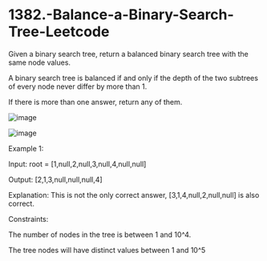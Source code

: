 # 1382.-Balance-a-Binary-Search-Tree-Leetcode

Given a binary search tree, return a balanced binary search tree with the same node values.


A binary search tree is balanced if and only if the depth of the two subtrees of every node never differ by more than 1.


If there is more than one answer, return any of them.

 ![image](https://user-images.githubusercontent.com/63790684/124064783-1dadc400-da53-11eb-9845-9725f8e42bd7.png)

![image](https://user-images.githubusercontent.com/63790684/124064753-0e2e7b00-da53-11eb-8a42-0aa6886c5747.png)

Example 1:



Input: root = [1,null,2,null,3,null,4,null,null]


Output: [2,1,3,null,null,null,4]


Explanation: This is not the only correct answer, [3,1,4,null,2,null,null] is also correct.
 

Constraints:


The number of nodes in the tree is between 1 and 10^4.


The tree nodes will have distinct values between 1 and 10^5
